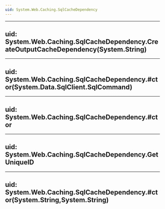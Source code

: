 ```yaml
---
uid: System.Web.Caching.SqlCacheDependency
---
```


---
uid: System.Web.Caching.SqlCacheDependency.CreateOutputCacheDependency(System.String)
---

---
uid: System.Web.Caching.SqlCacheDependency.#ctor(System.Data.SqlClient.SqlCommand)
---

---
uid: System.Web.Caching.SqlCacheDependency.#ctor
---

---
uid: System.Web.Caching.SqlCacheDependency.GetUniqueID
---

---
uid: System.Web.Caching.SqlCacheDependency.#ctor(System.String,System.String)
---
